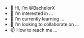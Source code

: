 - 👋 Hi, I’m @BachelorX
- 👀 I’m interested in ...
- 🌱 I’m currently learning ...
- 💞️ I’m looking to collaborate on ...
- 📫 How to reach me ...

<!---
BachelorX/BachelorX is a ✨ special ✨ repository because its `README.md` (this file) appears on your GitHub profile.
You can click the Preview link to take a look at your changes.
--->
